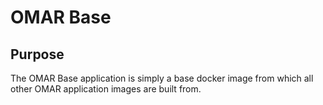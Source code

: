 # OMAR Base

## Purpose

The OMAR Base application is simply a base docker image from which all other OMAR application images are built from.
